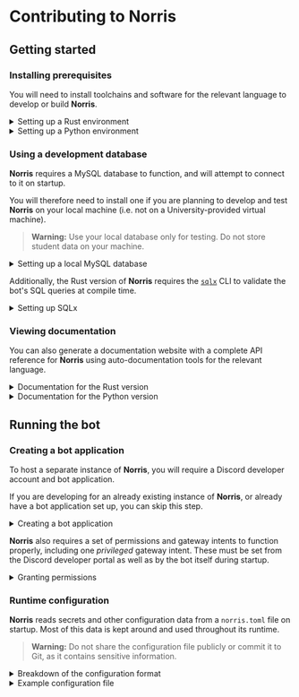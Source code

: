 # Contributing to Norris

## Getting started

### Installing prerequisites

You will need to install toolchains and software for the relevant language to develop or build **Norris**.

<details>
<summary>Setting up a Rust environment</summary>

1. Install the latest version of [Rust](https://www.rust-lang.org/tools/install), preferably using `rustup`.

2. Install the Rust `nightly` toolchain by running `rustup toolchain install nightly`.

    > **Note:** The `nightly` toolchain is required since the formatter configuration uses some `nightly`-only options. Compiling should be done using the `stable` toolchain.

3. Install [`rustfmt`](https://github.com/rust-lang/rustfmt) by running `rustup component add rustfmt --toolchain nightly`.

</details>

<details>
<summary>Setting up a Python environment</summary>

1. Install version `3.11.4` of [Python](https://www.python.org/downloads).

    > **Note:** Other versions are also acceptable, as long as they do not produce any errors or warnings. Avoid using versions older than `3.11.4`.

2. Install [`ruff`](https://github.com/astral-sh/ruff) by running `pip install ruff --upgrade`.

3. Install all of **Norris**' dependencies by running `pip install --requirement requirements.txt`.

</details>

### Using a development database

**Norris** requires a MySQL database to function, and will attempt to connect to it on startup.

You will therefore need to install one if you are planning to develop and test **Norris** on your local machine (i.e. not on a University-provided virtual machine).

> **Warning:** Use your local database only for testing. Do not store student data on your machine.

<details>
<summary>Setting up a local MySQL database</summary>

1. Download and install the [MySQL Community Server](https://dev.mysql.com/downloads/mysql).

2. Launch the MySQL client and create a new database.

    > **Note:** Note down the database name, server host, login details for the root user and other users - you will require them later.

3. Connect to the newly created database and run some queries to verify that it works.

    > **Note:** Ensure that **Norris** has permissions to create, read from, update, insert into, and delete from tables.

</details>

Additionally, the Rust version of **Norris** requires the [`sqlx`](https://github.com/launchbadge/sqlx) CLI to validate the bot's SQL queries at compile time.

<details>
<summary>Setting up SQLx</summary>

1. Install the SQLx CLI by running `cargo install sqlx-cli`.

2. Through a `.env` file in the project root, set an environment variable named `DATABASE_URL` to the MySQL database connection URL, and `SQLX_OFFLINE` to `true`.

    ```bash
    DATABASE_URL="mysql://username:password@host/database"
    SQLX_OFFLINE=true
    ```

3. Run `cargo sqlx prepare` at regular intervals and commit any changes to the query metadata so that queries can be compiled successfully in [offline mode](https://github.com/launchbadge/sqlx/blob/main/sqlx-cli/README.md#enable-building-in-offline-mode-with-query).

</details>

### Viewing documentation

You can also generate a documentation website with a complete API reference for **Norris** using auto-documentation tools for the relevant language.

<details>
<summary>Documentation for the Rust version</summary>

1. Ensure you have [`rustdoc`](https://doc.rust-lang.org/rustdoc) installed.

    > **Note:** `rustdoc` ships with the compiler and is installed by default when installing a Rust toolchain. In case it is unavailable, you can re-install it by running `rustup component add rustc`.

2. From the project root, run `cargo doc --open`.

    > **Note:** You can omit the `--open` flag if you just want to re-generate the documentation without opening a new browser tab.
</details>

<details>
<summary>Documentation for the Python version</summary>

1. Install [`pdoc3`](https://pdoc3.github.io/pdoc) by running `pip install pdoc3`.

    > **Note:** Ensure you install `pdoc3`, not `pdoc`, which is an unmaintained version of the same.

2. From the project root, run `pdoc3 norris --html --force`.

3. Navigate to the generated `html/` directory and open the `index.html` file in your browser.
</details>

## Running the bot

### Creating a bot application

To host a separate instance of **Norris**, you will require a Discord developer account and bot application.

If you are developing for an already existing instance of **Norris**, or already have a bot application set up, you can skip this step.

<details>
<summary>Creating a bot application</summary>

1. [Create a new application](https://discord.com/developers/docs/getting-started#step-1-creating-an-app) in the Discord developer portal.

2. In this application, navigate to `Settings > Bot` and create a new bot.

    > **Note:** Copy the bot token and store it somewhere safe - you will require it later.

    > **Warning:** Do not share the bot token publicly or commit it to Git, as this allows others to log in as the bot.

3. Set the bot application's logo, which can be downloaded from the University's [branding guidelines](https://www.nottingham.ac.uk/brand/visual/logos.aspx).

4. Disable the public bot option.
</details>

**Norris** also requires a set of permissions and gateway intents to function properly, including one *privileged* gateway intent.
These must be set from the Discord developer portal as well as by the bot itself during startup.

<details>
<summary>Granting permissions</summary>

1. In the bot application, navigate to `Bot > Privileged Gateway Intents` and enable the server members intent.

    > **Note:** Without this intent, the bot will not receive events when users join or leave the server.

2. Then navigate to `OAuth2 > URL Generator` and select the following scopes:
    - `bot`
    - `applications.commands`

3. Next, select the following permissions:
    - `Manage Roles`
    - `Manage Nicknames`
    - `Send Messages`

4. You can then use the generated URL to invite the bot to a Discord server.

</details>

### Runtime configuration

**Norris** reads secrets and other configuration data from a `norris.toml` file on startup.
Most of this data is kept around and used throughout its runtime.

> **Warning:** Do not share the configuration file publicly or commit it to Git, as it contains sensitive information.

<details>
<summary>Breakdown of the configuration format</summary>

- `bot-token` - **Norris**' Discord bot token

- `database-url` - a MySQL database connection URL in the format `mysql://username:password@host/dbname`

- `guild-id` - the ID of the guild where **Norris** will be running

- `log-path` - a path to a log file where logs during operation will be dumped

- `channels`

    - `arrival-channel-id` - the ID of the channel where new users will first land (aka `#foyer`)

    - `support-channel-id` - the ID of the channel to redirect users to for registration support (aka `#registration-support`)

    - `log-channel-id` - the ID of the channel to log each user's registration process to (aka `#registration-logs`)

    - `nickname-channel-id` - the ID of the channel where nickname requests will be posted for mentors to handle (aka `#nickname-queue`)

    - `undergrad`

        - `main-channel-id` - the ID of the main undergraduate channel containing both students and staff (aka `#atrium-chatter`)

    - `postgrad`

        - `main-channel-id` - the ID of the main postgraduate channel containing both students and staff (aka `#postgrad-atrium`)

        - `common-channel-id` - the ID of the student-only postgraduate channel (aka `#postgrad-common-chatter`)

- `roles`

    - `hierarchy`

        - `undergrad-role-id` - the ID of the role for undergraduate students

        - `postgrad-role-id` - the ID of the role for postgraduate students

        - `mentor-role-id` - the ID of the role for mentors

        - `senior-mentor-role-id` - the ID of the role for senior mentors

        - `honorary-mentor-role-id` - the ID of the role for honorary mentors

        - `undergrad-role-id` - the ID of the role for faculty members

    - `pronouns`

        - `he-him-role-id` - the ID of the "he/him" pronouns role

        - `she-her-role-id` - the ID of the "she/her" pronouns role

        - `they-them-role-id` - the ID of the "they/them" pronouns role

        - `xe-xem-role-id` - the ID of the "xe/xem" pronouns role

        - `any-pronouns-role-id` - the ID of the "any pronouns" role
        
        - `ask-pronouns-role-id` - the ID of the "ask me" pronouns role

    - `housing`

        - `jc-catered-role-id` - the ID of the role for catered Jubilee halls

        - `jc-self-catered-role-id` - the ID of the role for self-catered halls around Jubilee

        - `up-catered-role-id` - the ID of the role for catered University Park halls

        - `up-self-catered-role-id` - the ID of the role for self-catered halls around University Park

        - `private-house-role-id` - the ID of the role for private housing

</details>

<details>
<summary>Example configuration file</summary>

```toml
bot-token = "norris-bot-token"
database-url = "mysql://norris-user:norris-password@localhost/norris-db"
guild-id = 1234567890987654321
log-path = "norris.log"

[channels]
arrival-channel-id = 1234567890987654321
support-channel-id = 1234567890987654321
log-channel-id = 1234567890987654321
nickname-channel-id = 1234567890987654321

[channels.undergrad]
main-channel-id = 1234567890987654321

[channels.postgrad]
main-channel-id = 1234567890987654321
common-channel-id = 1234567890987654321

[roles.hierarchy]
undergrad-role-id = 1234567890987654321
postgrad-role-id = 1234567890987654321
mentor-role-id = 1234567890987654321
senior-mentor-role-id = 1234567890987654321
honorary-mentor-role-id = 1234567890987654321
faculty-role-id = 1234567890987654321

[roles.pronouns]
he-him-role-id = 1234567890987654321
she-her-role-id = 1234567890987654321
they-them-role-id = 1234567890987654321
xe-xem-role-id = 1234567890987654321
any-pronouns-role-id = 1234567890987654321
ask-pronouns-role-id = 1234567890987654321

[roles.housing]
jc-catered-role-id = 1234567890987654321
jc-self-catered-role-id = 1234567890987654321
up-catered-role-id = 1234567890987654321
up-self-catered-role-id = 1234567890987654321
private-house-role-id = 1234567890987654321
```

</details>